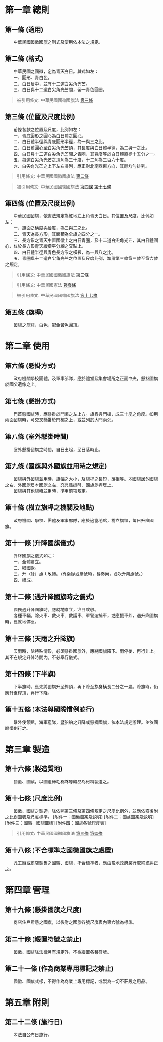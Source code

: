 第一章  總則
============
第一條 (適用)
-------------
　　中華民國國徽國旗之制式及使用依本法之規定。  


第二條 (格式)
-------------
　　中華民國之國徽，定為青天白日。其式如左：  
　　一、圓形、青白色。  
　　二、白日居中，並有十二道白尖角光芒。  
　　三、白日與十二道白尖角光芒間，留一青色圓圈。  
> 被引用條文: 中華民國國徽國旗法 [第三條](1110#第三條-位置及尺度比例)



第三條 (位置及尺度比例)
-----------------------
　　前條各款之位置及尺度，比例如左：  
　　一、青底圓形之圓心為白日體之圓心。  
　　二、白日體半徑與青底圓形半徑，為一與三之比。  
　　三、白日體圓心至白尖角光芒頂，其長度與白日體半徑，為二與一之比。  
　　四、白日與十二道白尖角光芒間之青圈，其寬度等於白日體直徑十五分之一。  
　　五、每道白尖角光芒之頂角為三十度，十二角為三百六十度。  
　　六、白尖角光芒之上下左右排列，應正對北南西東方向，其餘均勻排列。  
> 引用條文: 中華民國國徽國旗法 [第二條](1110#第二條-格式)

> 被引用條文: 中華民國國徽國旗法 [第四條](1110#第四條-位置及尺度比例) [第十七條](1110#第十七條-尺度比例)



第四條 (位置及尺度比例)
-----------------------
　　中華民國國旗，依憲法規定為紅地左上角青天白日。其位置及尺度，比例如左：  
　　一、旗面之橫度與縱度，為三與二之比。  
　　二、青天為長方形，其面積為全旗之四分之一。  
　　三、長方形之青天中置國徽上之白日青圈，及十二道白尖角光芒，其白日體圓心，位於長方形青天縱橫平分線之交點上。  
　　四、白日體半徑與青色長方形之橫長，為一與八之比。  
　　五、青圈與十二道白尖角光芒之位置及尺度比例，準用第三條第三款至第六款之規定。  
> 引用條文: 中華民國國徽國旗法 [第三條](1110#第三條-位置及尺度比例)

> 引用條文: 中華民國憲法 [第零條](4101#第零條)

> 被引用條文: 中華民國國徽國旗法 [第十七條](1110#第十七條-尺度比例)



第五條 (旗桿)
-------------
　　國旗之旗桿，白色，配金黃色圓頂。  


第二章  使用
============
第六條 (懸掛方式)
-----------------
　　政府機關學校團體，及軍事部隊，應於禮堂及集會場所之正面中央，懸掛國旗於國父遺像之上。  


第七條 (懸掛方式)
-----------------
　　門首懸國旗時，應懸掛於門楣之左上方。旗桿與門楣，成三十度之角度。如用兩面國旗時，可交叉懸掛於門楣之上，或並列於大門兩旁。  


第八條 (室外懸掛時間)
---------------------
　　室外懸掛國旗之時間，自日出起，至日落時止。  


第九條 (國旗與外國旗並用時之規定)
---------------------------------
　　國旗與外國旗並用時，旗幅之大小，及旗桿之長短，須相等。本國旗居外國旗之右，外國旗居本國旗之左，交叉懸掛時，國旗旗桿居上。  
　　國旗與其他旗幟並用時，準用前項規定。  


第十條 (樹立旗桿之機關及地點)
-----------------------------
　　政府機關、學校、團體及軍事部隊，應於適當地點，樹立旗桿，每日升降國旗。  


第十一條 (升降國旗儀式)
-----------------------
　　升降國旗之儀式如左：  
　　一、全體肅立。  
　　二、唱國歌。  
　　三、升（降）旗ｌ敬禮。（有樂隊或軍號時，得奏樂，或吹升降旗號。）  
　　四、禮成。  


第十二條 (遇升降國旗時之儀式)
-----------------------------
　　國民遇升降國旗時，應就地肅立，注目致敬。  
　　各種車輛，除火車、救火車、救護車、軍警追捕車，或應援車外，遇升降國旗時，應就地停車。  


第十三條 (天雨之升降旗)
-----------------------
　　天雨時，除特殊情形，必須懸掛國旗外，應將國旗降下。雨停後，再行升上。其不在規定升降時間內，不必舉行儀式。  


第十四條 (下半旗)
-----------------
　　下半旗時，應先將國旗升至桿頂，再下降至旗身橫長二分之一處。降旗時，仍應升至桿頂，再行下降。  


第十五條 (本法與國際慣例並行)
-----------------------------
　　駐外使領館，海軍艦隊，暨船舶之升降或懸掛國旗，依本法規定辦理。並依國際慣例行之。  


第三章  製造
============
第十六條 (製造質地)
-------------------
　　國徽、國旗，以國產絲毛棉麻等織品為材料製造之。  


第十七條 (尺度比例)
-------------------
　　國徽、國旗之製造，除依照第三條及第四條規定之尺度比例外，並應依照後附之比例圖表及尺度標準。 [附件一：國徽圖案及說明] [附件二：國旗圖案及說明] [附件三：國徽、國旗圖樣] [附件四：國旗各號尺度表]  
> 引用條文: 中華民國國徽國旗法 [第三條](1110#第三條-位置及尺度比例) [第四條](1110#第四條-位置及尺度比例)



第十八條 (不合標準之國徽國旗之處置)
-----------------------------------
　　凡工廠或商店製售之國徽、國旗，不合標準者，應由當地政府嚴行取締或糾正之。  


第四章  管理
============
第十九條 (懸掛國旗之尺度)
-------------------------
　　商店住戶所懸之國旗，以後附之國旗各號尺度表內第六號為標準。  


第二十條 (綴置符號之禁止)
-------------------------
　　國徽、國旗除法律另有規定外，不得綴置各種符號。  


第二十一條 (作為商業專用標記之禁止)
-----------------------------------
　　國徽、國旗式樣，不得作為商業上專用標記，或製為一切不莊嚴之用品。  


第五章  附則
============
第二十二條 (施行日)
-------------------
　　本法自公布日施行。